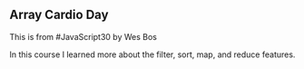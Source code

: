 ## Array Cardio Day

This is from #JavaScript30 by Wes Bos

In this course I learned more about the filter, sort, map, and reduce features.
